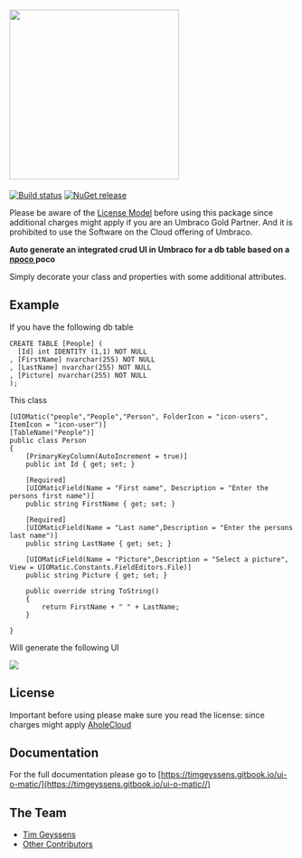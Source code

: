 # <img src="docs/img/uiomatic.png?raw=true" width="300"> #

[![Build status](https://ci.appveyor.com/api/projects/status/48f75yfhb4htigw7?svg=true)](https://ci.appveyor.com/project/TimGeyssens/uiomatic-dotnetcore)
[![NuGet release](https://img.shields.io/nuget/v/Nibble.Umbraco.UIOMatic.svg)](https://www.nuget.org/packages/Nibble.Umbraco.UIOMatic)

Please be aware of the [License Model](https://github.com/TimGeyssens/UIOMatic/blob/v3/LICENSE.md) before using this package since additional charges might apply if you are an Umbraco Gold Partner. And it is prohibited to use the Software on the Cloud offering of Umbraco.

**Auto generate an integrated crud UI in Umbraco for a db table based on a [npoco ](<https://github.com/schotime/NPoco>)poco**

Simply decorate your class and properties with some additional attributes.

## Example ##
If you have the following db table

    CREATE TABLE [People] (
      [Id] int IDENTITY (1,1) NOT NULL
    , [FirstName] nvarchar(255) NOT NULL
    , [LastName] nvarchar(255) NOT NULL
    , [Picture] nvarchar(255) NOT NULL
    );

This class

    [UIOMatic("people","People","Person", FolderIcon = "icon-users", ItemIcon = "icon-user")]
    [TableName("People")]
    public class Person
    {
        [PrimaryKeyColumn(AutoIncrement = true)]
        public int Id { get; set; }
    
    	[Required]
        [UIOMaticField(Name = "First name", Description = "Enter the persons first name")]
        public string FirstName { get; set; }
    
    	[Required]	
        [UIOMaticField(Name = "Last name",Description = "Enter the persons last name")]
        public string LastName { get; set; }
    
        [UIOMaticField(Name = "Picture",Description = "Select a picture", View = UIOMatic.Constants.FieldEditors.File)]
        public string Picture { get; set; }
    
        public override string ToString()
        {
            return FirstName + " " + LastName;
        }
    
    }

Will generate the following UI

![](docs/img/examplev8.png?raw=true)

## License ##
Important before using please make sure you read the license: since charges might apply [AholeCloud](https://github.com/TimGeyssens/UIOMatic/blob/v3/LICENSE.md)

## Documentation ##
For the full documentation please go to [https://timgeyssens.gitbook.io/ui-o-matic/](https://timgeyssens.gitbook.io/ui-o-matic//)
## The Team ##

* [Tim Geyssens](https://github.com/TimGeyssens)
* [Other Contributors](https://github.com/TimGeyssens/UIOMatic/graphs/contributors)
